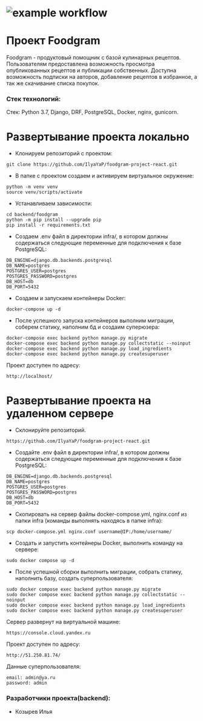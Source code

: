 # ![example workflow](https://github.com/IlyaYaP/foodgram-project-react/actions/workflows/main.yml/badge.svg)

# Проект Foodgram
Foodgram - продуктовый помощник с базой кулинарных рецептов. Пользователям предоставлена возможность просмотра опубликованных рецептов и публикации собственных. Доступна возможность подписки на авторов, добавление рецептов в избранное,  а так же скачивание списка покупок.
  
### Стек технологий:
Стек: Python 3.7, Django, DRF, PostgreSQL, Docker, nginx, gunicorn.

# Развертывание проекта локально
-  Клонируем репозиторий с проектом:
```
git clone https://github.com/IlyaYaP/foodgram-project-react.git
```
-  В папке с проектом создаем и активируем виртуальное окружение:
```
python -m venv venv
source venv/scripts/activate
```
-  Устанавливаем зависимости:
```
cd backend/foodgram
python -m pip install --upgrade pip
pip install -r requirements.txt
```
-  Создаем .env файл в директории infra/, в котором должны содержаться следующие переменные для подключения к базе PostgreSQL:
```
DB_ENGINE=django.db.backends.postgresql
DB_NAME=postgres
POSTGRES_USER=postgres
POSTGRES_PASSWORD=postgres
DB_HOST=db
DB_PORT=5432
```
-  Создаем и запускаем контейнеры Docker:
```
docker-compose up -d
```

-  После успешного запуска контейнеров выполним миграции, соберем статику, наполним бд и создаим суперюзера:
```
docker-compose exec backend python manage.py migrate
docker-compose exec backend python manage.py collectstatic --noinput
docker-compose exec backend python manage.py load_ingredients
docker-compose exec backend python manage.py createsuperuser
```
Проект доступен по адресу:
```
http://localhost/
```

# Развертывание проекта на удаленном сервере
 - Склонируйте репозиторий. 
```
https://github.com/IlyaYaP/foodgram-project-react.git
```
 - Создайте .env файл в директории infra/, в котором должны содержаться следующие переменные для подключения к базе PostgreSQL:
```
DB_ENGINE=django.db.backends.postgresql
DB_NAME=postgres
POSTGRES_USER=postgres
POSTGRES_PASSWORD=postgres
DB_HOST=db
DB_PORT=5432
```
 - Скопировать на сервер файлы docker-compose.yml, nginx.conf из папки infra (команды выполнять находясь в папке infra):
```
scp docker-compose.yml nginx.conf username@IP:/home/username/
```
 - Создать и запустить контейнеры Docker, выполнить команду на сервере:
```
sudo docker compose up -d
```
 - После успешной сборки выполнить миграции, собрать статику, наполнить базу, создать суперпользователя:
```
sudo docker compose exec backend python manage.py migrate
sudo docker compose exec backend python manage.py collectstatic --noinput
sudo docker compose exec backend python manage.py load_ingredients
sudo docker compose exec backend python manage.py createsuperuser
```

Сервер развернут на виртуальной машине:
```
https://console.cloud.yandex.ru
```
Проект доступен по адресу:
```
http://51.250.81.74/
```
Данные суперпользователя:
```
email: admin@ya.ru
password: admin
```
### Разработчики проекта(backend):

 - Козырев Илья 
